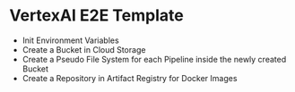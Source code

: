 # VertexAI E2E Template

- Init Environment Variables
- Create a Bucket in Cloud Storage
- Create a Pseudo File System for each Pipeline inside the newly created Bucket
- Create a Repository in Artifact Registry for Docker Images

